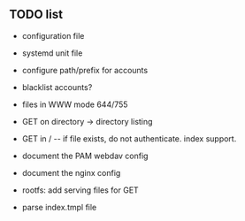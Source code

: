 
## TODO list

- configuration file
- systemd unit file
- configure path/prefix for accounts
- blacklist accounts?
- files in WWW mode 644/755
- GET on directory -> directory listing
- GET in / -- if file exists, do not authenticate. index support.
- document the PAM webdav config
- document the nginx config

- rootfs: add serving files for GET
- parse index.tmpl file

